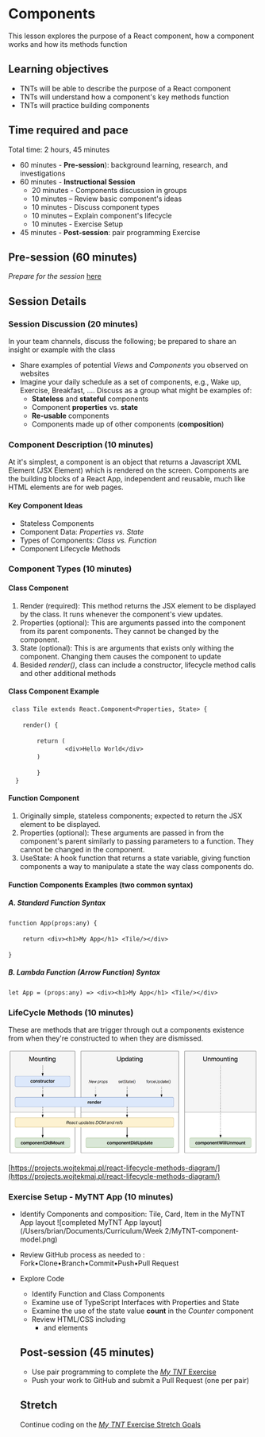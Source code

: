 # Components

This lesson explores the purpose of a React component, how a component works and how its methods function

## Learning objectives

* TNTs will be able to describe the purpose of a React component
* TNTs will understand how a component's key methods function
* TNTs will practice building components

## Time required and pace

Total time: 2 hours, 45 minutes

- 60 minutes - **Pre-session**): background learning, research, and investigations
- 60 minutes - **Instructional Session**
  - 20 minutes - Components discussion in groups
  - 10 minutes – Review basic component's ideas
  - 10 minutes - Discuss component types
  - 10 minutes – Explain component's lifecycle
  - 10 minutes - Exercise Setup
- 45 minutes - **Post-session**: pair programming Exercise

## Pre-session (60 minutes)

*Prepare for the session* [here](../../../wiki/[ENG2.1]Components)

## Session Details

### Session Discussion (20 minutes)

In your team channels, discuss the following; be prepared to share an insight or example with the class

- Share examples of potential *Views* and *Components* you observed on websites
- Imagine your daily schedule as a set of components, e.g., Wake up, Exercise, Breakfast, .... Discuss as a group what might be examples of:
  -  **Stateless** and **stateful** components
  - Component **properties** vs. **state**
  - **Re-usable** components
  - Components made up of other components (**composition**)

### Component Description (10 minutes)

 At it's simplest, a component is an object that returns a Javascript XML Element (JSX Element) which is rendered on the screen. Components are the building blocks of a React App, independent and reusable, much like HTML elements are for web pages.

#### Key Component Ideas

- Stateless Components
- Component Data: *Properties vs. State*
- Types of Components: *Class vs. Function*
- Component Lifecycle Methods

### Component Types (10 minutes)

#### Class Component

1. Render (required): This method returns the JSX element to be displayed by the class. It runs whenever the component's view updates.
2. Properties (optional): This are arguments passed into the component from its parent components. They cannot be changed by the component.
3. State (optional): This is are arguments that exists only withing the component. Changing them causes the component to update
4. Besided *render()*, class can include a constructor, lifecycle method calls and other additional methods

#### Class Component Example

     class Tile extends React.Component<Properties, State> {
     
        render() {
    
            return (
             		<div>Hello World</div>
            )
    
        	}
      }

#### Function Component

1. Originally simple, stateless components; expected to return the JSX element to be displayed.
2. Properties (optional): These arguments are passed in from the component's parent similarly to passing parameters to a function. They cannot be changed in the component.
3. UseState: A hook function that returns a state variable, giving function components a way to manipulate a state the way class components do.

#### Function Components Examples (two common syntax)

##### A. Standard Function Syntax

    function App(props:any) {
    
        return <div><h1>My App</h1> <Tile/></div>
    
    }

##### B. Lambda Function (Arrow Function) Syntax

    let App = (props:any) => <div><h1>My App</h1> <Tile/></div>

### LifeCycle Methods (10 minutes)

These are methods that are trigger through out a components existence from when they're constructed to when they are dismissed. 

![LifeCycleDiagram](./Lifecycle-methods.png)

[https://projects.wojtekmaj.pl/react-lifecycle-methods-diagram/](https://projects.wojtekmaj.pl/react-lifecycle-methods-diagram/)

### Exercise Setup - MyTNT App (10 minutes)

- Identify Components and composition: Tile, Card, Item in the MyTNT App layout  ![completed MyTNT App layout](/Users/brian/Documents/Curriculum/Week 2/MyTNT-component-model.png)

- Review GitHub process as needed to : Fork•Clone•Branch•Commit•Push•Pull Request 
- Explore Code
  - Identify Function and Class Components
  - Examine use of TypeScript Interfaces with Properties and State
  - Examine the use of the state value **count** in the *Counter* component
  - Review HTML/CSS including <ul><li> and <a> elements



## Post-session (45 minutes)

- Use pair programming to complete the [*My TNT* Exercise](https://github.com/tnt-summer-academy/Exercises/wiki/[ENG2.1]-MyTNT-Components)
- Push your work to GitHub and submit a Pull Request (one per pair)

## Stretch

Continue coding on the [*My TNT* Exercise Stretch Goals](https://github.com/tnt-summer-academy/Exercises/wiki/[ENG2.1]-MyTNT-Components)

